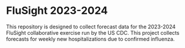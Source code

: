 # FluSight 2023-2024

This repository is designed to collect forecast data for the 2023-2024 FluSight collaborative exercise run by the US CDC. This project collects forecasts for weekly new hospitalizations due to confirmed influenza.
